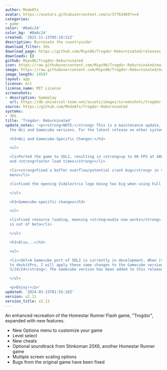 ```yaml
---
author: Mode8fx
avatar: https://avatars.githubusercontent.com/u/57763469?v=4
categories:
- game
color: '#0a6c24'
color_bg: '#0a6c24'
created: '2021-11-13T05:10:52Z'
description: Burninate the countryside!
download_filter: 3ds
download_page: https://github.com/Mips96/Trogdor-Reburninated/releases
downloads: {}
github: Mips96/Trogdor-Reburninated
icon: https://raw.githubusercontent.com/Mips96/Trogdor-Reburninated/main/Trogdor-Reburninated/release-resources/logo_icon_android_48.png
image: https://raw.githubusercontent.com/Mips96/Trogdor-Reburninated/main/Trogdor-Reburninated/release-resources/background_psp.png
image_length: 14597
layout: app
license: mit
license_name: MIT License
screenshots:
- description: Gameplay
  url: https://db.universal-team.net/assets/images/screenshots/trogdor-reburninated/gameplay.png
source: https://github.com/Mode8fx/Trogdor-Reburninated
systems:
- 3DS
title: 'Trogdor: Reburninated'
update_notes: '<p><strong>NOTE:</strong> This is a maintenance update, exclusive to
  the Wii and Gamecube versions. For the latest release on other systems, see <a href="https://github.com/Mode8fx/Trogdor-Reburninated/releases/tag/v2.1">v2.1</a>.</p>

  <h3>Wii and Gamecube-Specific Changes:</h3>

  <ul>

  <li>Ported the game to SDL2, resulting in <strong>up to 60 FPS at 480p</strong>
  and <strong>faster load times</strong></li>

  <li><strong>Fixed a buffer overflow/potential crash bug</strong> in the Options
  menu</li>

  <li>Fixed the opening Videlectrix logo being too big when using Full Game scaling</li>

  </ul>

  <h3>Gamecube-specific changes</h3>

  <ul>

  <li>Fixed resource loading, meaning <strong>audio now works</strong> and Gamecube
  is out of beta</li>

  </ul>

  <h3>Also...</h3>

  <ul>

  <li><del>A Gamecube port of SDL2 is currently in development. When it has been added
  to devkitPro, I will apply these same changes to the Gamecube version.</del> <strong>EDIT
  3/24/24</strong>: The Gamecube version has been added to this release.</li>

  </ul>

  <p>Enjoy!</p>'
updated: '2024-03-23T01:55:16Z'
version: v2.11
version_title: v2.11
---
```

An enhanced recreation of the Homestar Runner Flash game, "Trogdor", expanded with new features.
- New Options menu to customize your game
- Level select
- New cheats
- Optional soundtrack from Stinkoman 20X6, another Homestar Runner game
- Multiple screen scaling options
- Bugs from the original game have been fixed